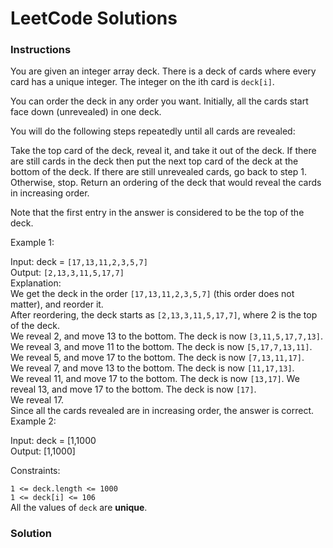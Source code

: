 # LeetCode Solutions

### **Instructions**

You are given an integer array deck. There is a deck of cards where every card has a unique integer. The integer on the ith card is ```deck[i]```.

You can order the deck in any order you want. Initially, all the cards start face down (unrevealed) in one deck.

You will do the following steps repeatedly until all cards are revealed:

Take the top card of the deck, reveal it, and take it out of the deck.
If there are still cards in the deck then put the next top card of the deck at the bottom of the deck.
If there are still unrevealed cards, go back to step 1. Otherwise, stop.
Return an ordering of the deck that would reveal the cards in increasing order.

Note that the first entry in the answer is considered to be the top of the deck.

 

Example 1:

Input: deck = ```[17,13,11,2,3,5,7]```   
Output: ```[2,13,3,11,5,17,7]```   
Explanation:    
We get the deck in the order ```[17,13,11,2,3,5,7]``` (this order does not matter), and reorder it.   
After reordering, the deck starts as ```[2,13,3,11,5,17,7]```, where 2 is the top of the deck.   
We reveal 2, and move 13 to the bottom.  The deck is now ```[3,11,5,17,7,13]```.  
We reveal 3, and move 11 to the bottom.  The deck is now ```[5,17,7,13,11]```.  
We reveal 5, and move 17 to the bottom.  The deck is now ```[7,13,11,17]```.  
We reveal 7, and move 13 to the bottom.  The deck is now ```[11,17,13]```.  
We reveal 11, and move 17 to the bottom.  The deck is now ```[13,17]```. 
We reveal 13, and move 17 to the bottom.  The deck is now ```[17]```.  
We reveal 17.  
Since all the cards revealed are in increasing order, the answer is correct.  
Example 2:  

Input: deck = [1,1000   
Output: [1,1000]   
 

Constraints:  

```1 <= deck.length <= 1000```   
```1 <= deck[i] <= 106```    
All the values of ```deck``` are **unique**.

### **Solution**

